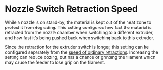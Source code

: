Nozzle Switch Retraction Speed
====
While a nozzle is on stand-by, the material is kept out of the heat zone to protect it from degrading. This setting configures how fast the material is retracted from the nozzle chamber when switching to a different extruder, and how fast it's being pushed back when switching back to this extruder.

Since the retraction for the extruder switch is longer, this setting can be configured separately from the [speed of ordinary retractions](../travel/retraction_retract_speed.md). Increasing the setting can reduce oozing, but has a chance of grinding the filament which may cause the feeder to lose grip on the filament.